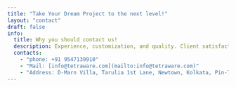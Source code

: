 ```yaml
---
title: "Take Your Dream Project to the next level!"
layout: "contact"
draft: false
info: 
  title: Why you should contact us!
  description: Experience, customization, and quality. Client satisfaction and timely delivery. Innovation and cost-effectiveness. Collaborative approach. Contact us for software solutions that drive success.
  contacts: 
    - "phone: +91 9547139910"
    - "Mail: [info@tetraware.com](mailto:info@tetraware.com)"
    - "Address: D-Marn Villa, Tarulia 1st Lane, Newtown, Kolkata, Pin-700156"
---
```

